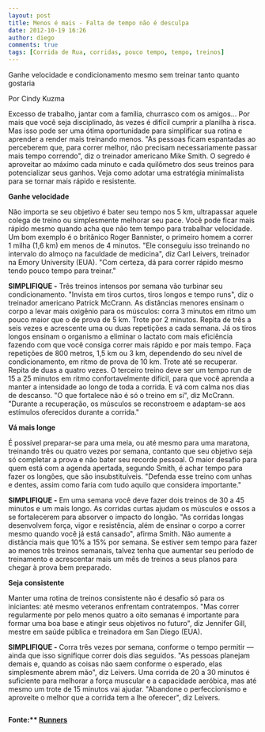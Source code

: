```yaml
---
layout: post
title: Menos é mais - Falta de tempo não é desculpa
date: 2012-10-19 16:26
author: diego
comments: true
tags: [Corrida de Rua, corridas, pouco tempo, tempo, treinos]
---
```

Ganhe velocidade e condicionamento mesmo sem treinar tanto quanto gostaria

Por Cindy Kuzma

Excesso de trabalho, jantar com a família, churrasco com os amigos... Por mais que você seja disciplinado, às vezes é difícil cumprir a planilha à risca. Mas isso pode ser uma ótima oportunidade para simplificar sua rotina e aprender a render mais treinando menos. "As pessoas ficam espantadas ao perceberem que, para correr melhor, não precisam necessariamente passar mais tempo correndo", diz o treinador americano Mike Smith. O segredo é aproveitar ao máximo cada minuto e cada quilômetro dos seus treinos para potencializar seus ganhos. Veja como adotar uma estratégia minimalista para se tornar mais rápido e resistente.

<strong>Ganhe velocidade</strong>

Não importa se seu objetivo é bater seu tempo nos 5 km, ultrapassar aquele colega de treino ou simplesmente melhorar seu pace. Você pode ficar mais rápido mesmo quando acha que não tem tempo para trabalhar velocidade. Um bom exemplo é o britânico Roger Bannister, o primeiro homem a correr 1 milha (1,6 km) em menos de 4 minutos. "Ele conseguiu isso treinando no intervalo do almoço na faculdade de medicina", diz Carl Leivers, treinador na Emory University (EUA). "Com certeza, dá para correr rápido mesmo tendo pouco tempo para treinar."

<strong>SIMPLIFIQUE -</strong> Três treinos intensos por semana vão turbinar seu condicionamento. "Invista em tiros curtos, tiros longos e tempo runs", diz o treinador americano Patrick McCrann. As distâncias menores ensinam o corpo a levar mais oxigênio para os músculos: corra 3 minutos em ritmo um pouco maior que o de prova de 5 km. Trote por 2 minutos. Repita de três a seis vezes e acrescente uma ou duas repetições a cada semana. Já os tiros longos ensinam o organismo a eliminar o lactato com mais eficiência fazendo com que você consiga correr mais rápido e por mais tempo. Faça repetições de 800 metros, 1,5 km ou 3 km, dependendo do seu nível de condicionamento, em ritmo de prova de 10 km. Trote até se recuperar. Repita de duas a quatro vezes. O terceiro treino deve ser um tempo run de 15 a 25 minutos em ritmo confortavelmente difícil, para que você aprenda a manter a intensidade ao longo de toda a corrida. E vá com calma nos dias de descanso. "O que fortalece não é só o treino em si", diz McCrann. "Durante a recuperação, os músculos se reconstroem e adaptam-se aos estímulos oferecidos durante a corrida."

<strong>Vá mais longe</strong>

É possível preparar-se para uma meia, ou até mesmo para uma maratona, treinando três ou quatro vezes por semana, contanto que seu objetivo seja só completar a prova e não bater seu recorde pessoal. O maior desafio para quem está com a agenda apertada, segundo Smith, é achar tempo para fazer os longões, que são insubstituíveis. "Defenda esse treino com unhas e dentes, assim como faria com tudo aquilo que considera importante."

<strong>SIMPLIFIQUE -</strong> Em uma semana você deve fazer dois treinos de 30 a 45 minutos e um mais longo. As corridas curtas ajudam os músculos e ossos a se fortalecerem para absorver o impacto do longão. "As corridas longas desenvolvem força, vigor e resistência, além de ensinar o corpo a correr mesmo quando você já está cansado", afirma Smith. Não aumente a distância mais que 10% a 15% por semana. Se estiver sem tempo para fazer ao menos três treinos semanais, talvez tenha que aumentar seu período de treinamento e acrescentar mais um mês de treinos a seus planos para chegar à prova bem preparado.

<strong>Seja consistente</strong>

Manter uma rotina de treinos consistente não é desafio só para os iniciantes: até mesmo veteranos enfrentam contratempos. "Mas correr regularmente por pelo menos quatro a oito semanas é importante para formar uma boa base e atingir seus objetivos no futuro", diz Jennifer Gill, mestre em saúde pública e treinadora em San Diego (EUA).

<strong>SIMPLIFIQUE -</strong> Corra três vezes por semana, conforme o tempo permitir — ainda que isso signifique correr dois dias seguidos. "As pessoas planejam demais e, quando as coisas não saem conforme o esperado, elas simplesmente abrem mão", diz Leivers. Uma corrida de 20 a 30 minutos é suficiente para melhorar a força muscular e a capacidade aeróbica, mas até mesmo um trote de 15 minutos vai ajudar. "Abandone o perfeccionismo e aproveite o melhor que a corrida tem a lhe oferecer", diz Leivers.

<img src="http://www.diegoronan.com.br/diegoronan/wp-content/uploads/2012/10/box2.gif" alt="" />

<strong>Fonte:** <a href="http://runnersworld.abril.com.br/materias/menosmais/" target="_blank">Runners</a>
